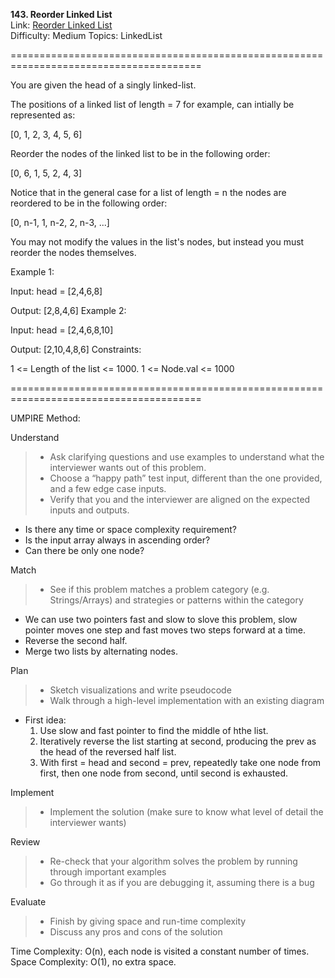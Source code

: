 **143. Reorder Linked List**  
Link: [Reorder Linked List](https://neetcode.io/problems/reorder-linked-list?list=neetcode150)  
Difficulty: Medium
Topics: LinkedList

=======================================================================================

You are given the head of a singly linked-list.

The positions of a linked list of length = 7 for example, can intially be represented as:

[0, 1, 2, 3, 4, 5, 6]

Reorder the nodes of the linked list to be in the following order:

[0, 6, 1, 5, 2, 4, 3]

Notice that in the general case for a list of length = n the nodes are reordered to be in the following order:

[0, n-1, 1, n-2, 2, n-3, ...]

You may not modify the values in the list's nodes, but instead you must reorder the nodes themselves.

Example 1:

Input: head = [2,4,6,8]

Output: [2,8,4,6]
Example 2:

Input: head = [2,4,6,8,10]

Output: [2,10,4,8,6]
Constraints:

1 <= Length of the list <= 1000.
1 <= Node.val <= 1000

=======================================================================================

UMPIRE Method:

Understand
> - Ask clarifying questions and use examples to understand what the interviewer wants out of this problem.
> - Choose a “happy path” test input, different than the one provided, and a few edge case inputs.
> - Verify that you and the interviewer are aligned on the expected inputs and outputs.
- Is there any time or space complexity requirement?
- Is the input array always in ascending order?
- Can there be only one node?
    
Match
> - See if this problem matches a problem category (e.g. Strings/Arrays) and strategies or patterns within the category
- We can use two pointers fast and slow to slove this problem, slow pointer moves one step and fast moves two steps forward at a time.
- Reverse the second half.
- Merge two lists by alternating nodes.
  
Plan
> - Sketch visualizations and write pseudocode
> - Walk through a high-level implementation with an existing diagram
- First idea:
  1. Use slow and fast pointer to find the middle of hthe list.
  2. Iteratively reverse the list starting at second, producing the prev as the head of the reversed half list.
  3. With first = head and second = prev, repeatedly take one node from first, then one node from second, until second is exhausted.
     
Implement
> - Implement the solution (make sure to know what level of detail the interviewer wants)

Review
> - Re-check that your algorithm solves the problem by running through important examples
> - Go through it as if you are debugging it, assuming there is a bug

Evaluate
> - Finish by giving space and run-time complexity
> - Discuss any pros and cons of the solution

Time Complexity: O(n), each node is visited a constant number of times.
Space Complexity: O(1), no extra space.
